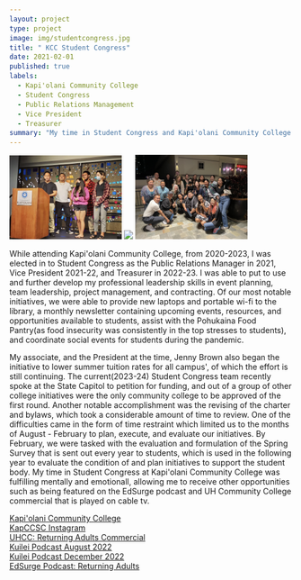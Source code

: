 ```yaml
---
layout: project
type: project
image: img/studentcongress.jpg
title: " KCC Student Congress"
date: 2021-02-01
published: true
labels:
  - Kapi'olani Community College
  - Student Congress
  - Public Relations Management
  - Vice President
  - Treasurer
summary: "My time in Student Congress and Kapi'olani Community College."
---
```


<div class="text-center p-4">
  <img width="200px" src="../img/studentcongress_photo.jpg" class="img-thumbnail" >
  <img width="200px" src="../img/studentCongress2.png" class="img-thumbnail" >
  <img width="200px" src="../img/studentCongress3.jpg" class="img-thumbnail" >
</div>

While attending Kapi'olani Community College, from 2020-2023, I was elected in to Student Congress as the Public Relations Manager in 2021, Vice President 2021-22, and Treasurer in 2022-23. I was able to put to use and further develop my professional leadership skills in event planning, team leadership, project management, and contracting. Of our most notable initiatives, we were able to provide new laptops and portable wi-fi to the library, a monthly newsletter containing upcoming events, resources, and opportunities available to students, assist with the Pohukaina Food Pantry(as food insecurity was consistently in the top stresses to students), and coordinate social events for students during the pandemic. 

My associate, and the President at the time, Jenny Brown also began the initiative to lower summer tuition rates for all campus', of which the effort is still continuing. The current(2023-24) Student Congress team recently spoke at the State Capitol to petition for funding, and out of a group of other college initiatives were the only community college to be approved of the first round. Another notable accomplishment was the revising of the charter and bylaws, which took a considerable amount of time to review. One of the difficulties came in the form of time restraint which limited us to the months of August - February to plan, execute, and evaluate our initiatives. By February, we were tasked with the evaluation and formulation of the Spring Survey that is sent out every year to students, which is used in the following year to evaluate the condition of and plan initiatives to support the student body. My time in Student Congress at Kapi'olani Community College was fulfilling mentally and emotionall, allowing me to receive other opportunities such as being featured on the EdSurge podcast and UH Community College commercial that is played on cable tv. 

<a href="https://kapionews.com/index.php/student-congress/">Kapi'olani Community College</a><br>
<a href="https://www.instagram.com/kapccsc/">KapCCSC Instagram</a><br>
<a href="https://www.instagram.com/reel/Cnxv-sAjBtk/?utm_source=ig_web_copy_link">UHCC: Returning Adults Commercial</a><br>
<a href="https://www.audacy.com/podcast/kuilei-courageous-conversations-f869c/episodes/kapiolani-cc-student-congress-august-2022-a80dd">Kuilei Podcast August 2022</a><br>
<a href="https://www.iheart.com/podcast/269-kuilei-courageous-conversa-50845178/episode/kapiolani-cc-student-congress-december-2022-106194248/">Kuilei Podcast December 2022</a><br>
<a href="https://theedtechpodcast.com/252-edsurge-on-the-edtech-podcast-second-acts-series-episode-1/">EdSurge Podcast: Returning Adults</a><br>
